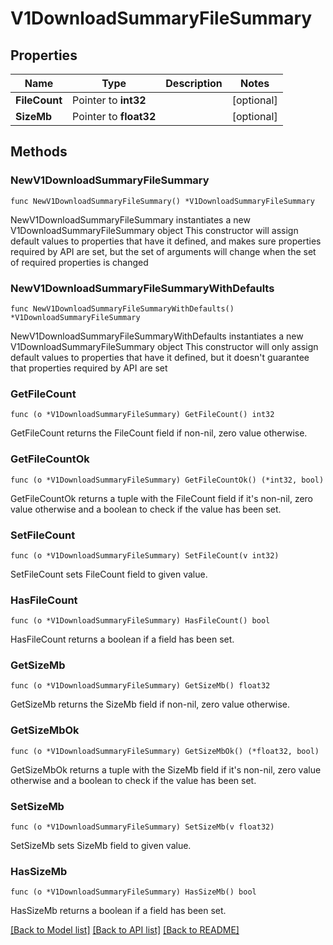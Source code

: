 # V1DownloadSummaryFileSummary

## Properties

Name | Type | Description | Notes
------------ | ------------- | ------------- | -------------
**FileCount** | Pointer to **int32** |  | [optional] 
**SizeMb** | Pointer to **float32** |  | [optional] 

## Methods

### NewV1DownloadSummaryFileSummary

`func NewV1DownloadSummaryFileSummary() *V1DownloadSummaryFileSummary`

NewV1DownloadSummaryFileSummary instantiates a new V1DownloadSummaryFileSummary object
This constructor will assign default values to properties that have it defined,
and makes sure properties required by API are set, but the set of arguments
will change when the set of required properties is changed

### NewV1DownloadSummaryFileSummaryWithDefaults

`func NewV1DownloadSummaryFileSummaryWithDefaults() *V1DownloadSummaryFileSummary`

NewV1DownloadSummaryFileSummaryWithDefaults instantiates a new V1DownloadSummaryFileSummary object
This constructor will only assign default values to properties that have it defined,
but it doesn't guarantee that properties required by API are set

### GetFileCount

`func (o *V1DownloadSummaryFileSummary) GetFileCount() int32`

GetFileCount returns the FileCount field if non-nil, zero value otherwise.

### GetFileCountOk

`func (o *V1DownloadSummaryFileSummary) GetFileCountOk() (*int32, bool)`

GetFileCountOk returns a tuple with the FileCount field if it's non-nil, zero value otherwise
and a boolean to check if the value has been set.

### SetFileCount

`func (o *V1DownloadSummaryFileSummary) SetFileCount(v int32)`

SetFileCount sets FileCount field to given value.

### HasFileCount

`func (o *V1DownloadSummaryFileSummary) HasFileCount() bool`

HasFileCount returns a boolean if a field has been set.

### GetSizeMb

`func (o *V1DownloadSummaryFileSummary) GetSizeMb() float32`

GetSizeMb returns the SizeMb field if non-nil, zero value otherwise.

### GetSizeMbOk

`func (o *V1DownloadSummaryFileSummary) GetSizeMbOk() (*float32, bool)`

GetSizeMbOk returns a tuple with the SizeMb field if it's non-nil, zero value otherwise
and a boolean to check if the value has been set.

### SetSizeMb

`func (o *V1DownloadSummaryFileSummary) SetSizeMb(v float32)`

SetSizeMb sets SizeMb field to given value.

### HasSizeMb

`func (o *V1DownloadSummaryFileSummary) HasSizeMb() bool`

HasSizeMb returns a boolean if a field has been set.


[[Back to Model list]](../README.md#documentation-for-models) [[Back to API list]](../README.md#documentation-for-api-endpoints) [[Back to README]](../README.md)


